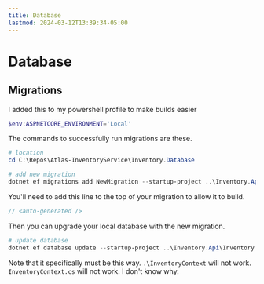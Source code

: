 ```yaml
---
title: Database
lastmod: 2024-03-12T13:39:34-05:00
---
```

# Database
## Migrations
I added this to my powershell profile to make builds easier
```powershell
$env:ASPNETCORE_ENVIRONMENT='Local'
```
The commands to successfully run migrations are these.
```powershell
# location
cd C:\Repos\Atlas-InventoryService\Inventory.Database

# add new migration
dotnet ef migrations add NewMigration --startup-project ..\Inventory.Api\Inventory.Api.csproj --context InventoryContext

```
You'll need to add this line to the top of your migration to allow it to build.
```csharp
// <auto-generated />
```
Then you can upgrade your local database with the new migration.
```powershell
# update database
dotnet ef database update --startup-project ..\Inventory.Api\Inventory.Api.csproj --context InventoryContext
```
Note that it specifically must be this way. `.\InventoryContext` will not work. `InventoryContext.cs` will not work. I don't know why.